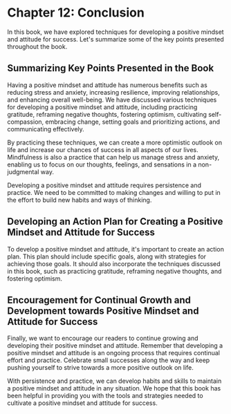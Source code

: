 Chapter 12: Conclusion
======================

In this book, we have explored techniques for developing a positive mindset and attitude for success. Let's summarize some of the key points presented throughout the book.

Summarizing Key Points Presented in the Book
--------------------------------------------

Having a positive mindset and attitude has numerous benefits such as reducing stress and anxiety, increasing resilience, improving relationships, and enhancing overall well-being. We have discussed various techniques for developing a positive mindset and attitude, including practicing gratitude, reframing negative thoughts, fostering optimism, cultivating self-compassion, embracing change, setting goals and prioritizing actions, and communicating effectively.

By practicing these techniques, we can create a more optimistic outlook on life and increase our chances of success in all aspects of our lives. Mindfulness is also a practice that can help us manage stress and anxiety, enabling us to focus on our thoughts, feelings, and sensations in a non-judgmental way.

Developing a positive mindset and attitude requires persistence and practice. We need to be committed to making changes and willing to put in the effort to build new habits and ways of thinking.

Developing an Action Plan for Creating a Positive Mindset and Attitude for Success
----------------------------------------------------------------------------------

To develop a positive mindset and attitude, it's important to create an action plan. This plan should include specific goals, along with strategies for achieving those goals. It should also incorporate the techniques discussed in this book, such as practicing gratitude, reframing negative thoughts, and fostering optimism.

Encouragement for Continual Growth and Development towards Positive Mindset and Attitude for Success
----------------------------------------------------------------------------------------------------

Finally, we want to encourage our readers to continue growing and developing their positive mindset and attitude. Remember that developing a positive mindset and attitude is an ongoing process that requires continual effort and practice. Celebrate small successes along the way and keep pushing yourself to strive towards a more positive outlook on life.

With persistence and practice, we can develop habits and skills to maintain a positive mindset and attitude in any situation. We hope that this book has been helpful in providing you with the tools and strategies needed to cultivate a positive mindset and attitude for success.
